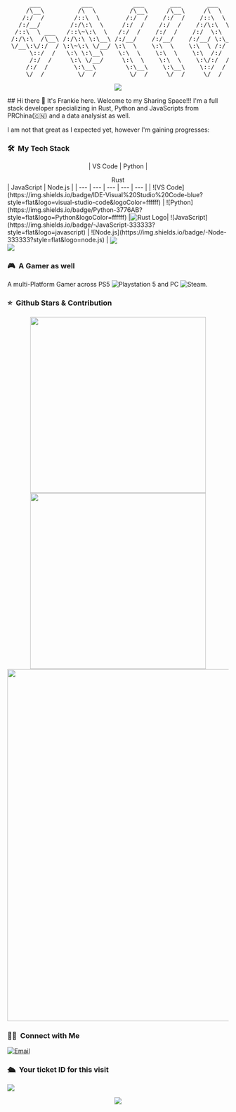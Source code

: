 <pre>
      ___           ___           ___       ___       ___     
     /\__\         /\  \         /\__\     /\__\     /\  \    
    /:/  /        /::\  \       /:/  /    /:/  /    /::\  \   
   /:/__/        /:/\:\  \     /:/  /    /:/  /    /:/\:\  \  
  /::\  \ ___   /::\~\:\  \   /:/  /    /:/  /    /:/  \:\  \ 
 /:/\:\  /\__\ /:/\:\ \:\__\ /:/__/    /:/__/    /:/__/ \:\__\
 \/__\:\/:/  / \:\~\:\ \/__/ \:\  \    \:\  \    \:\  \ /:/  /
      \::/  /   \:\ \:\__\    \:\  \    \:\  \    \:\  /:/  / 
      /:/  /     \:\ \/__/     \:\  \    \:\  \    \:\/:/  /  
     /:/  /       \:\__\        \:\__\    \:\__\    \::/  /   
     \/__/         \/__/         \/__/     \/__/     \/__/ 
</pre>  
<p align="center">
<img src="https://capsule-render.vercel.app/api?type=waving&color=timeGradient&height=300&&section=header&text=HI%20THERE&fontSize=90&fontAlign=50&fontAlignY=30&desc=欢迎来到我的Github主页%20，我是%20FrankieNButtons!&descAlign=50&descSize=30&descAlignY=60&animation=twinkling" />
</p>
## Hi there 👋 It's Frankie here. Welcome to my Sharing Space!!!
I'm a full stack developer specializing in Rust, Python and JavaScripts from PRChina(🇨🇳)  
and  a data analysist as well.  

I am not that great as I expected yet, however I'm gaining progresses:

### 🛠 &nbsp;My Tech Stack
<p align="center">
| VS Code | Python | <center>Rust</center> | JavaScript | Node.js |
| --- | --- | --- | --- | --- |
| ![VS Code](https://img.shields.io/badge/IDE-Visual%20Studio%20Code-blue?style=flat&logo=visual-studio-code&logoColor=ffffff) | ![Python](https://img.shields.io/badge/Python-3776AB?style=flat&logo=Python&logoColor=ffffff) |<img alt="Rust Logo" src="https://www.rust-lang.org/static/images/rust-logo-blk.svg">| ![JavaScript](https://img.shields.io/badge/-JavaScript-333333?style=flat&logo=javascript) | ![Node.js](https://img.shields.io/badge/-Node-333333?style=flat&logo=node.js) |
<img align="center" src="https://github-readme-stats.vercel.app/api/top-langs/?username=FrankieNButtons&theme=transparent&hide_border=true&layout=donut-vertical&langs_count=8" /><br/>
<img align="center" src="https://skillicons.dev/icons?i=py,c,java,html,css,js,ts,md" />
</p>


### 🎮 &nbsp;A Gamer as well
A multi-Platform Gamer across PS5 ![Playstation 5](https://img.shields.io/badge/Playstation%205-003791?style=for-the-badge&logo=playstation-5&logoColor=white) and PC ![Steam](https://img.shields.io/badge/steam-%23000000.svg?style=for-the-badge&logo=steam&logoColor=white).


### ⭐️ &nbsp;Github Stars & Contribution
<p align="center">
<img align="center" width="400" src="https://github-readme-stats.vercel.app/api?username=FrankieNButtons&theme=transparent&show_icons=true&hide_border=true&show=reviews&hide_title=true&hide=contribs" />
<img align="center" width="400" src="https://streak-stats.demolab.com?user=FrankieNButtons&theme=transparent&date_format=%5BY.%5Dn.j&hide_border=true" /><br/>
<img width="800" src="https://github-readme-activity-graph.vercel.app/graph?username=FrankieNButtons&theme=github-compact&hide_border=true&area=true&custom_title=Contribution%20Graph" /><br/>
</p>

### 🤝🏻 &nbsp;Connect with Me
<a href="mailto:frankiebuttons@qq.com"><img alt="Email" src="https://img.shields.io/badge/Email-frankiebuttons@qq.com-blue?style=flat-square&logo=gmail"></a>

### 🛳 &nbsp;Your ticket ID for this visit
<img src="https://profile-counter.glitch.me/FrankieNButtons/count.svg" />

<p align="center">
<img src="https://capsule-render.vercel.app/api?type=waving&color=timeGradient&height=300&&section=footer&text=THE%20END&fontSize=90&fontAlign=50&fontAlignY=70&desc=Debug%20the%20world%20with%20Code/Math&descAlign=50&descSize=30&descAlignY=40&animation=twinkling" />
</p>

